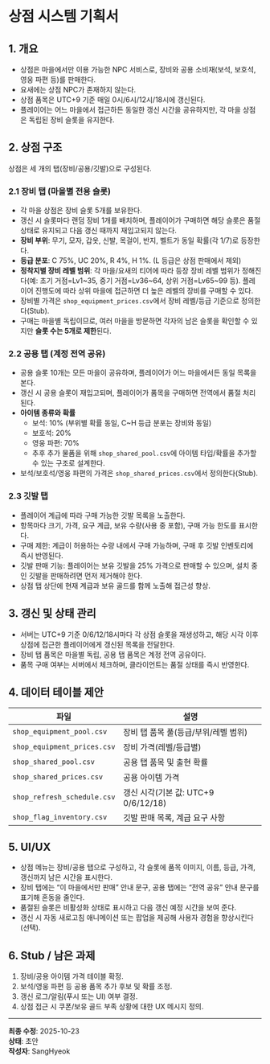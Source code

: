 # 상점 시스템 기획서

## 1. 개요
- 상점은 마을에서만 이용 가능한 NPC 서비스로, 장비와 공용 소비재(보석, 보호석, 영웅 파편 등)를 판매한다.
- 요새에는 상점 NPC가 존재하지 않는다.
- 상점 품목은 UTC+9 기준 매일 0시/6시/12시/18시에 갱신된다.
- 플레이어는 어느 마을에서 접근하든 동일한 갱신 시간을 공유하지만, 각 마을 상점은 독립된 장비 슬롯을 유지한다.

## 2. 상점 구조
상점은 세 개의 탭(장비/공용/깃발)으로 구성된다.

### 2.1 장비 탭 (마을별 전용 슬롯)
- 각 마을 상점은 장비 슬롯 5개를 보유한다.
- 갱신 시 슬롯마다 랜덤 장비 1개를 배치하며, 플레이어가 구매하면 해당 슬롯은 품절 상태로 유지되고 다음 갱신 때까지 재입고되지 않는다.
- **장비 부위**: 무기, 모자, 갑옷, 신발, 목걸이, 반지, 벨트가 동일 확률(각 1/7)로 등장한다.
- **등급 분포**: C 75%, UC 20%, R 4%, H 1%. (L 등급은 상점 판매에서 제외)
- **정착지별 장비 레벨 범위**: 각 마을/요새의 티어에 따라 등장 장비 레벨 범위가 정해진다(예: 초기 거점=Lv1~35, 중기 거점=Lv36~64, 상위 거점=Lv65~99 등). 플레이어 진행도에 따라 상위 마을에 접근하면 더 높은 레벨의 장비를 구매할 수 있다.
- 장비별 가격은 `shop_equipment_prices.csv`에서 장비 레벨/등급 기준으로 정의한다(Stub).
- 구매는 마을별 독립이므로, 여러 마을을 방문하면 각자의 남은 슬롯을 확인할 수 있지만 **슬롯 수는 5개로 제한**된다.

### 2.2 공용 탭 (계정 전역 공유)
- 공용 슬롯 10개는 모든 마을이 공유하며, 플레이어가 어느 마을에서든 동일 목록을 본다.
- 갱신 시 공용 슬롯이 재입고되며, 플레이어가 품목을 구매하면 전역에서 품절 처리된다.
- **아이템 종류와 확률**  
  - 보석: 10% (부위별 확률 동일, C~H 등급 분포는 장비와 동일)  
  - 보호석: 20%  
  - 영웅 파편: 70%  
  - 추후 추가 물품을 위해 `shop_shared_pool.csv`에 아이템 타입/확률을 추가할 수 있는 구조로 설계한다.
- 보석/보호석/영웅 파편의 가격은 `shop_shared_prices.csv`에서 정의한다(Stub).

### 2.3 깃발 탭
- 플레이어 계급에 따라 구매 가능한 깃발 목록을 노출한다.
- 항목마다 크기, 가격, 요구 계급, 보유 수량(사용 중 포함), 구매 가능 한도를 표시한다.
- 구매 제한: 계급이 허용하는 수량 내에서 구매 가능하며, 구매 후 깃발 인벤토리에 즉시 반영된다.
- 깃발 판매 기능: 플레이어는 보유 깃발을 25% 가격으로 판매할 수 있으며, 설치 중인 깃발을 판매하려면 먼저 제거해야 한다.
- 상점 탭 상단에 현재 계급과 보유 골드를 함께 노출해 접근성 향상.

## 3. 갱신 및 상태 관리
- 서버는 UTC+9 기준 0/6/12/18시마다 각 상점 슬롯을 재생성하고, 해당 시각 이후 상점에 접근한 플레이어에게 갱신된 목록을 전달한다.
- 장비 탭 품목은 마을별 독립, 공용 탭 품목은 계정 전역 공유이다.
- 품목 구매 여부는 서버에서 체크하며, 클라이언트는 품절 상태를 즉시 반영한다.

## 4. 데이터 테이블 제안
| 파일 | 설명 |
| --- | --- |
| `shop_equipment_pool.csv` | 장비 탭 품목 풀(등급/부위/레벨 범위) |
| `shop_equipment_prices.csv` | 장비 가격(레벨/등급별) |
| `shop_shared_pool.csv` | 공용 탭 품목 및 출현 확률 |
| `shop_shared_prices.csv` | 공용 아이템 가격 |
| `shop_refresh_schedule.csv` | 갱신 시각(기본 값: UTC+9 0/6/12/18) |
| `shop_flag_inventory.csv` | 깃발 판매 목록, 계급 요구 사항 |

## 5. UI/UX
- 상점 메뉴는 장비/공용 탭으로 구성하고, 각 슬롯에 품목 이미지, 이름, 등급, 가격, 갱신까지 남은 시간을 표시한다.
- 장비 탭에는 “이 마을에서만 판매” 안내 문구, 공용 탭에는 “전역 공유” 안내 문구를 표기해 혼동을 줄인다.
- 품절된 슬롯은 비활성화 상태로 표시하고 다음 갱신 예정 시간을 보여 준다.
- 갱신 시 자동 새로고침 애니메이션 또는 팝업을 제공해 사용자 경험을 향상시킨다(선택).

## 6. Stub / 남은 과제
1. 장비/공용 아이템 가격 테이블 확정.
2. 보석/영웅 파편 등 공용 품목 추가 후보 및 확률 조정.
3. 갱신 로그/알림(푸시 또는 UI) 여부 결정.
4. 상점 접근 시 쿠폰/보유 골드 부족 상황에 대한 UX 메시지 정의.

---
**최종 수정**: 2025-10-23  
**상태**: 초안  
**작성자**: SangHyeok  
